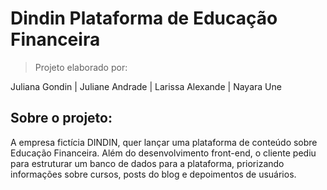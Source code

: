 # Dindin Plataforma de Educação Financeira 

>Projeto elaborado por:

 Juliana Gondin | Juliane Andrade | Larissa Alexande | Nayara Une 

## Sobre o projeto:

A empresa fictícia DINDIN, quer lançar uma plataforma de conteúdo sobre Educação Financeira.
Além do desenvolvimento front-end, o cliente pediu para estruturar um banco de dados para a plataforma, priorizando informações sobre cursos, posts do blog e depoimentos de usuários.

